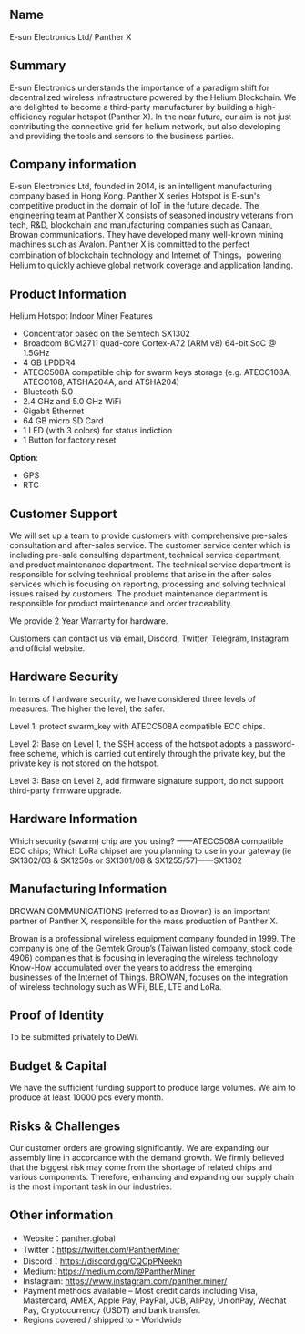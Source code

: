 ## Name
E-sun Electronics Ltd/ Panther X

## Summary
E-sun Electronics understands the importance of a paradigm shift for decentralized wireless infrastructure powered by the Helium Blockchain. We are delighted to become a third-party manufacturer by building a high-efficiency regular hotspot (Panther X). In the near future, our aim is not just contributing the connective grid for helium network, but also developing and providing the tools and sensors to the business parties. 

## Company information

E-sun Electronics Ltd, founded in 2014, is an intelligent manufacturing company based in Hong Kong. Panther X series Hotspot is E-sun's competitive product in the domain of IoT in the future decade. The engineering team at Panther X consists of seasoned industry veterans from tech, R&D, blockchain and manufacturing companies such as Canaan, Browan communications. They have developed many well-known mining machines such as Avalon. Panther X is committed to the perfect combination of blockchain technology and Internet of Things，powering Helium to quickly achieve global network coverage and application landing.

## Product Information

Helium Hotspot Indoor Miner Features
- Concentrator based on the Semtech SX1302
- Broadcom BCM2711 quad-core Cortex-A72 (ARM v8) 64-bit SoC @ 1.5GHz
- 4 GB LPDDR4
- ATECC508A compatible chip for swarm keys storage (e.g. ATECC108A, ATECC108, ATSHA204A, and ATSHA204)
- Bluetooth 5.0
- 2.4 GHz and 5.0 GHz WiFi
- Gigabit Ethernet
- 64 GB micro SD Card
- 1 LED (with 3 colors) for status indiction
- 1 Button for factory reset
 
**Option**:
- GPS
- RTC

## Customer Support

We will set up a team to provide customers with comprehensive pre-sales consultation and after-sales service. The customer service center which is including pre-sale consulting department, technical service department, and product maintenance department. The technical service department is responsible for solving technical problems that arise in the after-sales services which is focusing on reporting, processing and solving technical issues raised by customers. The product maintenance department is responsible for product maintenance and order traceability.

We provide 2 Year Warranty for hardware.

Customers can contact us via email, Discord, Twitter, Telegram, Instagram and official website.

## Hardware Security

In terms of hardware security, we have considered three levels of measures. The higher the level, the safer.

Level 1: protect swarm_key with ATECC508A compatible ECC chips.

Level 2: Base on Level 1, the SSH access of the hotspot adopts a password-free scheme, which is carried out entirely through the private key, but the private key is not stored on the hotspot.

Level 3: Base on Level 2, add firmware signature support, do not support third-party firmware upgrade.

## Hardware Information

Which security (swarm) chip are you using? ——ATECC508A compatible ECC chips;
Which LoRa chipset are you planning to use in your gateway (ie SX1302/03 & SX1250s or SX1301/08 & SX1255/57)——SX1302

## Manufacturing Information

BROWAN COMMUNICATIONS (referred to as Browan) is an important partner of Panther X, responsible for the mass production of Panther X.

Browan is a professional wireless equipment company founded in 1999. The company is one of the Gemtek Group’s (Taiwan listed company, stock code 4906) companies that is focusing in leveraging the wireless technology Know-How accumulated over the years to address the emerging businesses of the Internet of Things. BROWAN, focuses on the integration of wireless technology such as WiFi, BLE, LTE and LoRa.

## Proof of Identity
To be submitted privately to DeWi.

## Budget & Capital
We have the sufficient funding support to produce large volumes. We aim to produce at least 10000 pcs every month.

## Risks & Challenges
Our customer orders are growing significantly. We are expanding our assembly line in accordance with the demand growth. We firmly believed that the biggest risk may come from the shortage of related chips and various components. Therefore, enhancing and expanding our supply chain is the most important task in our industries.

## Other information
- Website：panther.global
- Twitter：https://twitter.com/PantherMiner
- Discord：https://discord.gg/CQCpPNeekn
- Medium: https://medium.com/@PantherMiner
- Instagram: https://www.instagram.com/panther.miner/
- Payment methods available – Most credit cards including Visa, Mastercard, AMEX, Apple Pay, PayPal, JCB, AliPay, UnionPay, Wechat Pay, Cryptocurrency (USDT) and bank transfer.
- Regions covered / shipped to – Worldwide
